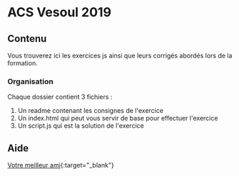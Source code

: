 # ACS Vesoul 2019


## Contenu
Vous trouverez ici les exercices js ainsi que leurs corrigés abordés lors de la formation.

### Organisation
Chaque dossier contient 3 fichiers :

 1. Un readme contenant les consignes de l'exercice
 2. Un index.html qui peut vous servir de base pour effectuer l'exercice
 3. Un script.js qui est la solution de l'exercice

## Aide

[Votre meilleur ami](https://www.google.fr){:target="_blank"}
